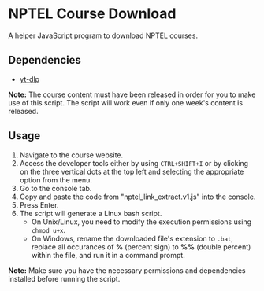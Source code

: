 # NPTEL Course Download

A helper JavaScript program to download NPTEL courses.

## Dependencies
- [yt-dlp](https://github.com/yt-dlp/yt-dlp)

**Note:** The course content must have been released in order for you to make use of this script. The script will work even if only one week's content is released.

## Usage
1. Navigate to the course website.
2. Access the developer tools either by using `CTRL+SHIFT+I` or by clicking on the three vertical dots at the top left and selecting the appropriate option from the menu.
3. Go to the console tab.
4. Copy and paste the code from "nptel_link_extract.v1.js" into the console.
5. Press Enter.
6. The script will generate a Linux bash script.
   - On Unix/Linux, you need to modify the execution permissions using `chmod u+x`.
   - On Windows, rename the downloaded file's extension to `.bat`, replace all occurances of **%** (percent sign) to **%%** (double percent) within the file, and run it in a command prompt.

**Note:** Make sure you have the necessary permissions and dependencies installed before running the script.

